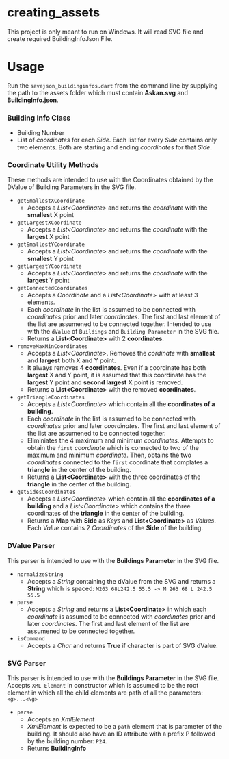 # creating_assets

This project is only meant to run on Windows. It will read SVG file and create required BuildingInfoJson File.

# Usage
Run the `savejson_buildinginfos.dart` from the command line by supplying the path to the assets folder which must contain **Askan.svg** and **BuildingInfo.json**.

### Building Info Class
* Building Number
* List of *coordinates* for each *Side*.
    Each list for every *Side* contains only two elements. Both are starting and ending *coordinates* for that *Side*.

### Coordinate Utility Methods
These methods are intended to use with the Coordinates obtained by the DValue of Building Parameters in the SVG file.

* `getSmallestXCoordinate`
    - Accepts a *List\<Coordinate>* and returns the *coordinate* with the **smallest** X point
* `getLargestXCoordinate`
    - Accepts a *List\<Coordinate>* and returns the *coordinate* with the **largest** X point
* `getSmallestYCoordinate`
    - Accepts a *List\<Coordinate>* and returns the *coordinate* with the **smallest** Y point
* `getLargestYCoordinate`
    - Accepts a *List\<Coordinate>* and returns the *coordinate* with the **largest** Y point
* `getConnectedCoordinates`
    - Accepts a *Coordinate* and a *List\<Coordinate>* with at least 3 elements.
    - Each *coordinate* in the list is assumed to be connected with *coordinates* prior and later *coordinates*. The first and last element of the list are assumened to be connected together. Intended to use with the `dValue` of `Buildings` and `Building Parameter` in the SVG file.
    - Returns a **List\<Coordinate>** with 2 **coordinates**.
* `removeMaxMinCoordinates`
    - Accepts a *List\<Coordinate>*. Removes the *cordinate* with **smallest** and **largest** both X and Y point.
    - It always removes **4 coordinates**. Even if a coordinate has both **largest** X and Y point, it is assumed that this coordinate has the **largest** Y point and **second largest** X point is removed. 
    - Returns a **List\<Coordinate>** with the removed **coordinates**.
* `getTriangleCoordinates`
    - Accepts a *List\<Coordinate>* which contain all the **coordinates of a building**.
    - Each *coordinate* in the list is assumed to be connected with *coordinates* prior and later *coordinates*. The first and last element of the list are assumened to be connected together.
    - Eliminiates the 4 maximum and minimum *coordinates*. Attempts to obtain the `first` *coordinate* which is connected to two of the maximum and minimum *coordinate*. Then, obtains the two *coordinates* connected to the `first` coordinate that complates a **triangle** in the center of the building.
    - Returns a **List\<Coordinate>** with the three coordinates of the **triangle** in the center of the building.
* `getSidesCoordinates`
    - Accepts a *List\<Coordinate>* which contain all the **coordinates of a building** and a *List\<Coordinate>* which contains the three coordinates of the **triangle** in the center of the building.
    - Returns a **Map** with **Side** as *Keys* and **List\<Coordinate>** as *Values*. Each *Value* contains 2 *Coordinates* of the **Side** of the building.

### DValue Parser
This parser is intended to use with the **Buildings Parameter** in the SVG file.
* `normalizeString`
    - Accepts a *String* containing the dValue from the SVG and returns a **String** which is spaced: `M263 68L242.5 55.5 -> M 263 68 L 242.5 55.5`
* `parse`
    - Accepts a *String* and returns a **List\<Coordinate>** in which each *coordinate* is assumed to be connected with *coordinates* prior and later *coordinates*. The first and last element of the list are assumened to be connected together.
* `isCommand`
    - Accepts a *Char* and returns **True** if character is part of SVG dValue.

### SVG Parser
This parser is intended to use with the **Buildings Parameter** in the SVG file. Accepts `XML Element` in constructor which is assumed to be the root element in which all the child elements are path of all the parameters: `<g>...<\g>`
* `parse`
    - Accepts an *XmlElement*
    - *XmlElement* is expected to be a `path` element that is parameter of the building. It should also have an ID attribute with a prefix P followed by the building number: `P24`.
    - Returns **BuildingInfo**
